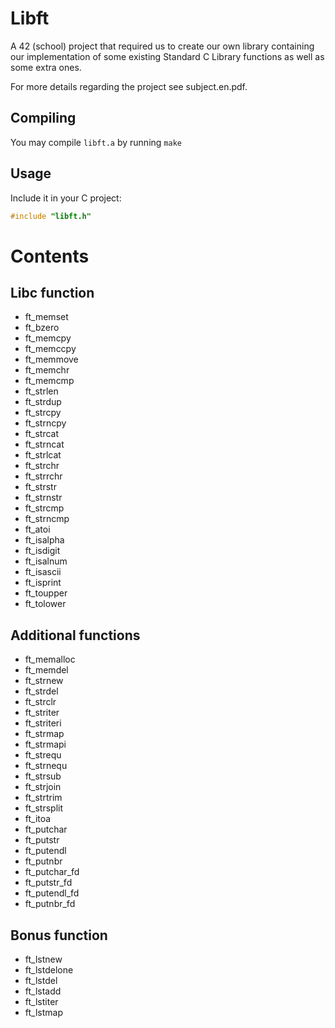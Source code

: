 # Libft

A 42 (school) project that required us to create our own library containing our implementation of some existing Standard C Library functions as well as some extra ones.

For more details regarding the project see subject.en.pdf.

## Compiling
You may compile `libft.a` by running `make`

## Usage

Include it in your C project:
```c
#include "libft.h"
```

# Contents

## Libc function

- ft_memset
- ft_bzero
- ft_memcpy
- ft_memccpy
- ft_memmove
- ft_memchr
- ft_memcmp
- ft_strlen
- ft_strdup
- ft_strcpy 
- ft_strncpy
- ft_strcat
- ft_strncat
- ft_strlcat
- ft_strchr
- ft_strrchr
- ft_strstr
- ft_strnstr
- ft_strcmp
- ft_strncmp
- ft_atoi
- ft_isalpha
- ft_isdigit
- ft_isalnum
- ft_isascii
- ft_isprint
- ft_toupper
- ft_tolower

## Additional functions

- ft_memalloc
- ft_memdel
- ft_strnew
- ft_strdel
- ft_strclr
- ft_striter
- ft_striteri
- ft_strmap
- ft_strmapi
- ft_strequ
- ft_strnequ
- ft_strsub
- ft_strjoin
- ft_strtrim
- ft_strsplit
- ft_itoa
- ft_putchar
- ft_putstr
- ft_putendl
- ft_putnbr
- ft_putchar_fd
- ft_putstr_fd
- ft_putendl_fd
- ft_putnbr_fd

## Bonus function

- ft_lstnew
- ft_lstdelone
- ft_lstdel
- ft_lstadd
- ft_lstiter
- ft_lstmap
